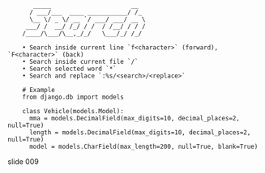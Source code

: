            _____                      __
          / ___/___  ____ ___________/ /_
          \__ \/ _ \/ __ `/ ___/ ___/ __ \
         ___/ /  __/ /_/ / /  / /__/ / / /
        /____/\___/\__,_/_/   \___/_/ /_/

        • Search inside current line `f<character>` (forward), `F<character>` (back)
        • Search inside current file `/`
        • Search selected word `*`
        • Search and replace `:%s/<search>/<replace>`

        # Example
        from django.db import models

        class Vehicle(models.Model):
          mma = models.DecimalField(max_digits=10, decimal_places=2, null=True)
          length = models.DecimalField(max_digits=10, decimal_places=2, null=True)
          model = models.CharField(max_length=200, null=True, blank=True)
















































































slide 009
